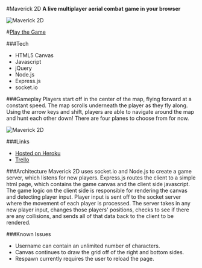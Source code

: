 #Maverick 2D
**A live multiplayer aerial combat game in your browser**

![Maverick 2D](http://i.imgur.com/61kHKrf.png)

#[Play the Game](http://maverick-2d.herokuapp.com/)


###Tech
- HTML5 Canvas
- Javascript
- jQuery
- Node.js
- Express.js
- socket.io

###Gameplay
Players start off in the center of the map, flying forward at a constant speed.  The map scrolls underneath the player as they fly along.  Using the arrow keys and shift, players are able to navigate around the map and hunt each other down!  There are four planes to choose from for now.

![Maverick 2D](http://i.imgur.com/e5hO3QZ.png)

###Links
- [Hosted on Heroku](http://maverick-2d.herokuapp.com/)
- [Trello](https://trello.com/b/uxBp97AD/maverick-2d)


###Architecture
Maverick 2D uses socket.io and Node.js to create a game server, which listens for new players. Express.js routes the client to a simple html page, which contains the game canvas and the client side javascript.  The game logic on the client side is responsible for rendering the canvas and detecting player input.  Player input is sent off to the socket server where the movement of each player is processed.  The server takes in any new player input, changes those players' positions, checks to see if there are any collisions, and sends all of that data back to the client to be rendered.

###Known Issues
- Username can contain an unlimited number of characters.
- Canvas continues to draw the grid off of the right and bottom sides.
- Respawn currently requires the user to reload the page.

